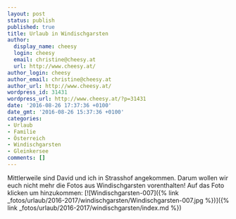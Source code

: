 ```yaml
---
layout: post
status: publish
published: true
title: Urlaub in Windischgarsten
author:
  display_name: cheesy
  login: cheesy
  email: christine@cheesy.at
  url: http://www.cheesy.at/
author_login: cheesy
author_email: christine@cheesy.at
author_url: http://www.cheesy.at/
wordpress_id: 31431
wordpress_url: http://www.cheesy.at/?p=31431
date: '2016-08-26 17:37:36 +0100'
date_gmt: '2016-08-26 15:37:36 +0100'
categories:
- Urlaub
- Familie
- Österreich
- Windischgarsten
- Gleinkersee
comments: []
---
```

Mittlerweile sind David und ich in Strasshof angekommen. Darum wollen wir euch nicht mehr die Fotos aus Windischgarsten vorenthalten!
Auf das Foto klicken um hinzukommen:
[![Windischgarsten-007]({% link _fotos/urlaub/2016-2017/windischgarsten/Windischgarsten-007.jpg %})]({% link _fotos/urlaub/2016-2017/windischgarsten/index.md %})
